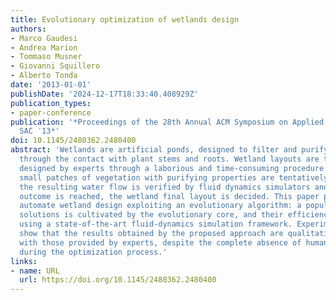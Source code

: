 ```yaml
---
title: Evolutionary optimization of wetlands design
authors:
- Marco Gaudesi
- Andrea Marion
- Tommaso Musner
- Giovanni Squillero
- Alberto Tonda
date: '2013-01-01'
publishDate: '2024-12-17T18:33:40.408929Z'
publication_types:
- paper-conference
publication: '*Proceedings of the 28th Annual ACM Symposium on Applied Computing -
  SAC ′13*'
doi: 10.1145/2480362.2480400
abstract: 'Wetlands are artificial ponds, designed to filter and purify running water
  through the contact with plant stems and roots. Wetland layouts are traditionally
  designed by experts through a laborious and time-consuming procedure: in principle,
  small patches of vegetation with purifying properties are tentatively placed, then
  the resulting water flow is verified by fluid dynamics simulators and when a satisfying
  outcome is reached, the wetland final layout is decided. This paper proposes to
  automate wetland design exploiting an evolutionary algorithm: a population of candidate
  solutions is cultivated by the evolutionary core, and their efficiency is evaluated
  using a state-of-the-art fluid-dynamics simulation framework. Experimental results
  show that the results obtained by the proposed approach are qualitatively comparable
  with those provided by experts, despite the complete absence of human intervention
  during the optimization process.'
links:
- name: URL
  url: https://doi.org/10.1145/2480362.2480400
---
```


